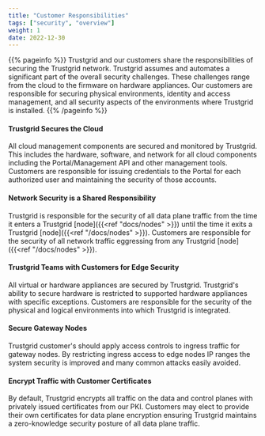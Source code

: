 ```yaml
---
title: "Customer Responsibilities"
tags: ["security", "overview"]
weight: 1
date: 2022-12-30
---
```


{{% pageinfo %}}
Trustgrid and our customers share the responsibilities of securing the Trustgrid network. Trustgrid assumes and automates a significant part of the overall security challenges. These challenges range from the cloud to the firmware on hardware appliances. Our customers are responsible for securing physical environments, identity and access management, and all security aspects of the environments where Trustgrid is installed.
{{% /pageinfo %}}

#### Trustgrid Secures the Cloud

All cloud management components are secured and monitored by Trustgrid. This includes the hardware, software, and network for all cloud components including the Portal/Management API and other management tools. Customers are responsible for issuing credentials to the Portal for each authorized user and maintaining the security of those accounts.

#### Network Security is a Shared Responsibility

Trustgrid is responsible for the security of all data plane traffic from the time it enters a Trustgrid [node]({{<ref "docs/nodes" >}}) until the time it exits a Trustgrid [node]({{<ref "/docs/nodes" >}}). Customers are responsible for the security of all network traffic eggressing from any Trustgrid [node]({{<ref "/docs/nodes" >}}).

#### Trustgrid Teams with Customers for Edge Security

All virtual or hardware appliances are secured by Trustgrid. Trustgrid's ability to secure hardware is restricted to supported hardware appliances with specific exceptions. Customers are responsible for the security of the physical and logical environments into which Trustgrid is integrated.

#### Secure Gateway Nodes

Trustgrid customer's should apply access controls to ingress traffic for gateway nodes. By restricting ingress access to edge nodes IP ranges the system security is improved and many common attacks easily avoided.

#### Encrypt Traffic with Customer Certificates

By default, Trustgrid encrypts all traffic on the data and control planes with privately issued certificates from our PKI. Customers may elect to provide their own certificates for data plane encryption ensuring Trustgrid maintains a zero-knowledge security posture of all data plane traffic.
